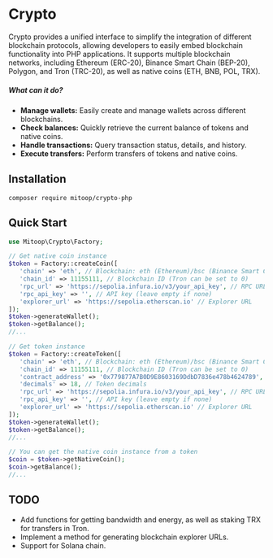 # Crypto
Crypto provides a unified interface to simplify the integration of different blockchain protocols, allowing developers to easily embed blockchain functionality into PHP applications. It supports multiple blockchain networks, including Ethereum (ERC-20), Binance Smart Chain (BEP-20), Polygon, and Tron (TRC-20), as well as native coins (ETH, BNB, POL, TRX).

##### What can it do?
- **Manage wallets:** Easily create and manage wallets across different blockchains.
- **Check balances:** Quickly retrieve the current balance of tokens and native coins.
- **Handle transactions:** Query transaction status, details, and history.
- **Execute transfers:** Perform transfers of tokens and native coins.

## Installation

```text
composer require mitoop/crypto-php
```

## Quick Start
```php
use Mitoop\Crypto\Factory;

// Get native coin instance
$token = Factory::createCoin([
   'chain' => 'eth', // Blockchain: eth (Ethereum)/bsc (Binance Smart Chain)/polygon (Polygon)/tron (TRON)
   'chain_id' => 11155111, // Blockchain ID (Tron can be set to 0)
   'rpc_url' => 'https://sepolia.infura.io/v3/your_api_key', // RPC URL
   'rpc_api_key' => '', // API key (leave empty if none)
   'explorer_url' => 'https://sepolia.etherscan.io' // Explorer URL
]);
$token->generateWallet();
$token->getBalance();
//...

// Get token instance
$token = Factory::createToken([
   'chain' => 'eth', // Blockchain: eth (Ethereum)/bsc (Binance Smart Chain)/polygon (Polygon)/tron (TRON)
   'chain_id' => 11155111, // Blockchain ID (Tron can be set to 0)
   'contract_address' => '0x779877A7B0D9E8603169DdbD7836e478b4624789', // Token contract address
   'decimals' => 18, // Token decimals
   'rpc_url' => 'https://sepolia.infura.io/v3/your_api_key', // RPC URL
   'rpc_api_key' => '', // API key (leave empty if none)
   'explorer_url' => 'https://sepolia.etherscan.io' // Explorer URL
]);
$token->generateWallet();
$token->getBalance();
//...

// You can get the native coin instance from a token
$coin = $token->getNativeCoin();
$coin->getBalance();
//...
```

## TODO
- Add functions for getting bandwidth and energy, as well as staking TRX for transfers in Tron.
- Implement a method for generating blockchain explorer URLs.
- Support for Solana chain.
